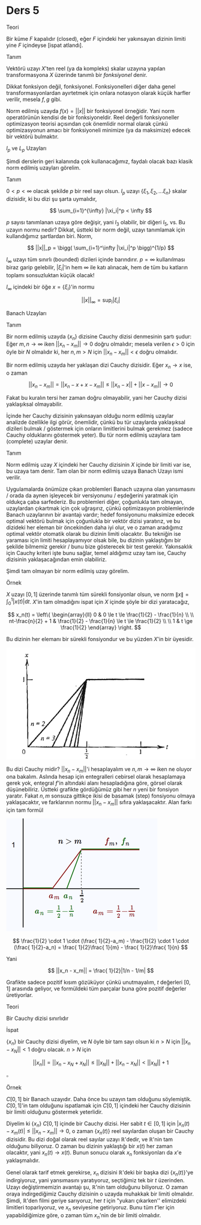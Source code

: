 # Ders 5

Teori 

Bir küme $F$ kapalıdır (closed), eğer $F$ içindeki her yakınsayan dizinin
limiti yine $F$ içindeyse [ispat atlandı]. 

Tanım 

Vektörü uzayı $X$'ten reel (ya da kompleks) skalar uzayına yapılan
transformasyona $X$ üzerinde tanımlı bir *fonksiyonel* denir. 

Dikkat fonksiyon değil, fonksiyonel. Fonksiyonelleri diğer daha genel
transformasyonlardan ayırtetmek için onlara notasyon olarak küçük harfler
verilir, mesela $f,g$ gibi. 

Norm edilmiş uzayda $f(x) = ||x||$ bir fonksiyonel örneğidir. Yani norm
operatörünün kendisi de bir fonksiyoneldir. Reel değerli fonksiyoneller
optimizasyon teorisi açısından çok önemlidir normal olarak çünkü
optimizasyonun amacı bir fonksiyoneli minimize (ya da maksimize) edecek bir
vektörü bulmaktır. 

$l_p$ ve $L_p$ Uzayları 

Şimdi derslerin geri kalanında çok kullanacağımız, faydalı olacak bazı
klasik norm edilmiş uzayları görelim. 

Tanım 

$0 < p < \infty$ olacak şekilde $p$ bir reel sayı olsun. $l_p$ uzayı $\{
\xi_1,\xi_2,...\xi_n\}$ skalar dizisidir, ki bu dizi şu şarta uymalıdır,

$$ \sum_{i=1}^{\infty} |\xi_i|^p < \infty $$

$p$ sayısı tanımlanan uzaya göre değişir, yani $l_3$ olabilir, bir diğeri
$l_5$, vs. Bu uzayın normu nedir? Dikkat, üstteki bir norm değil, uzayı
tanımlamak için kullandığımız şartlardan biri. Norm, 

$$ ||x||_p = \bigg( \sum_{i=1}^\infty |\xi_i|^p \bigg)^{1/p}  $$

$l_\infty$ uzayı tüm sınırlı (bounded) dizileri içinde barındırır. $p =
\infty$ kullanılması biraz garip gelebilir, $|\xi_i|$'in hem $\infty$ ile 
katı alınacak, hem de tüm bu katların toplamı sonsuzluktan küçük olacak! 

$l_\infty$ içindeki bir öğe $x = \{ \xi_i \}$'in normu 

$$ ||x||_\infty = \sup_i |\xi_i| $$

Banach Uzayları 

Tanım

Bir norm edilmiş uzayda $\{x_n\}$ dizisine Cauchy dizisi denmesinin şartı şudur:
Eğer $m,n \to \infty$ iken $||x_n - x_m|| \to 0$ doğru olmalıdır; mesela verilen $\epsilon > 0$
için öyle  bir $N$ olmalıdır ki, her $n,m > N$ için $||x_n - x_m|| < \epsilon$ doğru
olmalıdır.

Bir norm edilmiş uzayda her yaklaşan dizi Cauchy dizisidir. Eğer $x_n \to
x$ ise, o zaman 

$$ ||x_n - x_m|| = ||x_n -x +x -x_m|| \le 
||x_n - x|| + ||x-x_m|| \to 0
 $$

Fakat bu kuralın tersi her zaman doğru olmayabilir, yani her Cauchy dizisi
yaklaşıksal olmayabilir. 

İçinde her Cauchy dizisinin yakınsayan olduğu norm edilmiş uzaylar
analizde özellikle ilgi görür, önemlidir, çünkü bu tür uzaylarda
yaklaşıksal dizileri bulmak / göstermek için onların limitlerini bulmak
gerekmez (sadece Cauchy olduklarını göstermek yeter). Bu tür norm edilmiş
uzaylara tam (complete) uzaylar denir.

Tanım

Norm edilmiş uzay $X$ içindeki her Cauchy dizisinin $X$ içinde bir limiti
var ise, bu uzaya tam denir. Tam olan bir norm edilmiş uzaya Banach Uzayı
ismi verilir. 

Uygulamalarda önümüze çıkan problemleri Banach uzayına olan yansımasını /
orada da aynen işleyecek bir versiyonunu / eşdeğerini yaratmak için oldukça
çaba sarfederiz. Bu problemleri diğer, çoğunlukla tam olmayan, uzaylardan
çıkartmak için çok uğraşırız, çünkü optimizasyon problemlerinde Banach
uzaylarının bir avantajı vardır; hedef fonsiyonunu maksimize edecek optimal
vektörü bulmak için çoğunlukla bir vektör dizisi yaratırız, ve bu dizideki
her eleman bir öncekinden daha iyi olur, ve o zaman aradığımız optimal
vektör otomatik olarak bu dizinin limiti olacaktır. Bu tekniğin ise
yaraması için limiti hesaplayamıyor olsak bile, bu dizinin yaklaştığını bir
şekilde bilmemiz gerekir / bunu bize gösterecek bir test
gerekir. Yakınsaklık için Cauchy kriteri işte bunu sağlar, temel
aldığımız uzay tam ise, Cauchy dizisinin yaklaşacağından emin olabiliriz.

Şimdi tam olmayan bir norm edilmiş uzay görelim. 

Örnek

$X$ uzayı $[0,1]$ üzerinde tanımlı tüm sürekli fonsiyonlar olsun, ve norm
$\|x\| = \int_{0}^{1} |x(t)| \mathrm{d} t$. $X$'in tam olmadığını ispat için $X$
içinde şöyle bir dizi yaratacağız, 

$$ 
 x_n(t) =
\left\{ \begin{array}{ll}
0 &  0 \le t \le \frac{1}{2} - \frac{1}{n} \\ \\
nt-\frac{n}{2} + 1 &  \frac{1}{2} - \frac{1}{n} \le t \le \frac{1}{2} \\ \\
1 & t \ge \frac{1}{2}
\end{array} \right.
 $$

Bu dizinin her elemanı bir sürekli fonsiyondur ve bu yüzden $X$'in bir
üyesidir. 

![](5_1.png)

Bu dizi Cauchy midir? $||x_n - x_m||$'i hesaplayalım ve $n,m \to \infty$
iken ne oluyor ona bakalım. Aslında hesap için entegralleri cebirsel olarak
hesaplamaya gerek yok, entegral $f$'in altındaki alanı hesapladığına göre,
görsel olarak düşünebiliriz. Üstteki grafikte gördüğümüz gibi her $n$ yeni
bir fonsiyon yaratır. Fakat $n,m$ sonsuza gittikçe ikisi de basamak (step)
fonsiyonu olmaya yaklaşacaktır, ve farklarının normu $||x_n - x_m||$ sıfıra
yaklaşacaktır. Alan farkı için tam formül

![](5_2.png)

$$ 
\frac{1}{2} \cdot 1 \cdot (\frac{ 1}{2}-a_m) - 
\frac{1}{2} \cdot 1 \cdot (\frac{ 1}{2}-a_n) =
\frac{ 1}{2}\frac{ 1}{m} - 
\frac{ 1}{2}\frac{ 1}{n} 
 $$

Yani

$$ ||x_n - x_m|| = \frac{ 1}{2}|1/n - 1/m| $$

Grafikte sadece pozitif kısım gözüküyor çünkü unutmayalım, $t$ değerleri
$[0,1]$ arasında geliyor, ve formüldeki tüm parçalar buna göre pozitif
değerler üretiyorlar. 

Teori 

Bir Cauchy dizisi sınırlıdır

İspat

$\{x_n\}$ bir Cauchy dizisi diyelim, ve $N$ öyle bir tam sayı olsun ki $n >
N$ için $||x_n - x_N|| < 1$ doğru olacak. $n > N$ için

$$ ||x_n|| = ||x_n - x_N + x_N || \le ||x_N|| + ||x_n - x_N|| < ||x_N|| + 1 $$

$\square$

Örnek

$C[0,1]$ bir Banach uzayıdır. Daha önce bu uzayın tam olduğunu
söylemiştik. $C[0,1]$'in tam olduğunu ispatlamak için $C[0,1]$ içindeki her
Cauchy dizisinin bir limiti olduğunu göstermek yeterlidir. 

Diyelim ki $\{x_n\}$ $C[0,1]$ içinde bir Cauchy dizisi. Her sabit $t \in
[0,1]$ için $|x_n(t) - x_m(t)| \le ||x_n - x_m|| \to 0$, o zaman  $\{x_n(t)\}$
reel sayılardan oluşan bir Cauchy dizisidir. Bu dizi doğal olarak reel
sayılar uzayı $\mathbb{R}$'dedir, ve $\mathbb{R}$'nin tam olduğunu
biliyoruz. O zaman bu dizinin yaklaştığı bir $x(t)$ her zaman olacaktır,
yani $x_n(t) \to x(t)$. Bunun sonucu olarak $x_n$ fonksiyonları da $x$'e
yaklaşmalıdır. 

Genel olarak tarif etmek gerekirse, $x_n$ dizisini $\mathbb{R}$'deki bir
başka dizi $\{x_n(t)\}$'ye indirgiyoruz, yani yansımasını yaratıyoruz,
seçtiğimiz tek bir $t$ üzerinden. Uzayı değiştirmemizin avantajı şu,
$\mathbb{R}$'nin tam olduğunu biliyoruz. O zaman oraya indirgediğimiz
Cauchy dizisinin o uzayda muhakkak bir limiti olmalıdır. Şimdi,
$\mathbb{R}$'den filmi geriye sarıyoruz, her $t$ için "yukarı çıkarken''
elimizdeki limitleri toparlıyoruz, ve $x_n$ seviyesine getiriyoruz. Bunu
tüm $t$'ler için yapabildiğimize göre, o zaman tüm $x_n$'nin de bir limiti
olmalıdır.



